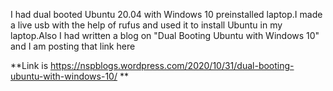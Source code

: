 I had dual booted Ubuntu 20.04 with Windows 10 preinstalled laptop.I made a live usb with the help of rufus and used it to install Ubuntu in my laptop.Also I had written a blog on "Dual Booting Ubuntu with Windows 10" and I am posting that link here 

**Link is https://nspblogs.wordpress.com/2020/10/31/dual-booting-ubuntu-with-windows-10/ **
